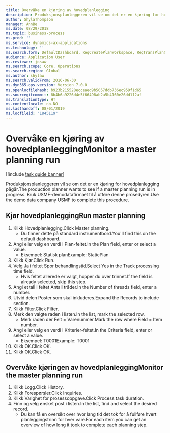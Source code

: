 ```yaml
---
title: Overvåke en kjøring av hovedplanlegging
description: Produksjonsplanleggeren vil se om det er en kjøring for hovedplanlegging pågår.
author: ShylaThompson
manager: AnnBe
ms.date: 08/29/2018
ms.topic: business-process
ms.prod: ''
ms.service: dynamics-ax-applications
ms.technology: ''
ms.search.form: DefaultDashboard, ReqCreatePlanWorkspace, ReqTransPlanCard, SysQueryForm, InventItemIdLookupSimple, ReqLog, ReqProcessTaskTrace
audience: Application User
ms.reviewer: josaw
ms.search.scope: Core, Operations
ms.search.region: Global
ms.author: shylaw
ms.search.validFrom: 2016-06-30
ms.dyn365.ops.version: Version 7.0.0
ms.openlocfilehash: b923b215528ecceaed9b5057ddb736ec959f1d65
ms.sourcegitcommit: 8b4b6a9226d4e5f66498ab2a5b4160e26dd112af
ms.translationtype: HT
ms.contentlocale: nb-NO
ms.lasthandoff: 08/01/2019
ms.locfileid: "1845119"
---
```

# <a name="monitor-a-master-planning-run"></a><span data-ttu-id="e26c5-103">Overvåke en kjøring av hovedplanlegging</span><span class="sxs-lookup"><span data-stu-id="e26c5-103">Monitor a master planning run</span></span>

[!include [task guide banner](../../includes/task-guide-banner.md)]

<span data-ttu-id="e26c5-104">Produksjonsplanleggeren vil se om det er en kjøring for hovedplanlegging pågår.</span><span class="sxs-lookup"><span data-stu-id="e26c5-104">The production planner wants to see if a master planning run is in progress.</span></span> <span data-ttu-id="e26c5-105">Bruk USMF-demodatafirmaet til å utføre denne prosedyren.</span><span class="sxs-lookup"><span data-stu-id="e26c5-105">Use the demo data company USMF to complete this procedure.</span></span>


## <a name="run-master-planning"></a><span data-ttu-id="e26c5-106">Kjør hovedplanlegging</span><span class="sxs-lookup"><span data-stu-id="e26c5-106">Run master planning</span></span>
1. <span data-ttu-id="e26c5-107">Klikk Hovedplanlegging.</span><span class="sxs-lookup"><span data-stu-id="e26c5-107">Click Master planning.</span></span>
    * <span data-ttu-id="e26c5-108">Du finner dette på standard instrumentbord.</span><span class="sxs-lookup"><span data-stu-id="e26c5-108">You'll find this on the default dashboard.</span></span>  
2. <span data-ttu-id="e26c5-109">Angi eller velg en verdi i Plan-feltet.</span><span class="sxs-lookup"><span data-stu-id="e26c5-109">In the Plan field, enter or select a value.</span></span>
    * <span data-ttu-id="e26c5-110">Eksempel: Statisk plan</span><span class="sxs-lookup"><span data-stu-id="e26c5-110">Example: StaticPlan</span></span>  
3. <span data-ttu-id="e26c5-111">Klikk Kjør.</span><span class="sxs-lookup"><span data-stu-id="e26c5-111">Click Run.</span></span>
4. <span data-ttu-id="e26c5-112">Velg Ja i feltet Spor behandlingstid.</span><span class="sxs-lookup"><span data-stu-id="e26c5-112">Select Yes in the Track processing time field.</span></span>
    * <span data-ttu-id="e26c5-113">Hvis feltet allerede er valgt, hopper du over trinnet.</span><span class="sxs-lookup"><span data-stu-id="e26c5-113">If the field is already selected, skip this step.</span></span>  
5. <span data-ttu-id="e26c5-114">Angi et tall i feltet Antall tråder.</span><span class="sxs-lookup"><span data-stu-id="e26c5-114">In the Number of threads field, enter a number.</span></span>
6. <span data-ttu-id="e26c5-115">Utvid delen Poster som skal inkluderes.</span><span class="sxs-lookup"><span data-stu-id="e26c5-115">Expand the Records to include section.</span></span>
7. <span data-ttu-id="e26c5-116">Klikk Filter.</span><span class="sxs-lookup"><span data-stu-id="e26c5-116">Click Filter.</span></span>
8. <span data-ttu-id="e26c5-117">Merk den valgte raden i listen.</span><span class="sxs-lookup"><span data-stu-id="e26c5-117">In the list, mark the selected row.</span></span>
    * <span data-ttu-id="e26c5-118">Merk raden der Felt = Varenummer.</span><span class="sxs-lookup"><span data-stu-id="e26c5-118">Mark the row where Field = Item number.</span></span>  
9. <span data-ttu-id="e26c5-119">Angi eller velg en verdi i Kriterier-feltet.</span><span class="sxs-lookup"><span data-stu-id="e26c5-119">In the Criteria field, enter or select a value.</span></span>
    * <span data-ttu-id="e26c5-120">Eksempel: T0001</span><span class="sxs-lookup"><span data-stu-id="e26c5-120">Example: T0001</span></span>  
10. <span data-ttu-id="e26c5-121">Klikk OK.</span><span class="sxs-lookup"><span data-stu-id="e26c5-121">Click OK.</span></span>
11. <span data-ttu-id="e26c5-122">Klikk OK.</span><span class="sxs-lookup"><span data-stu-id="e26c5-122">Click OK.</span></span>

## <a name="monitor-the-master-planning-run"></a><span data-ttu-id="e26c5-123">Overvåke kjøringen av hovedplanlegging</span><span class="sxs-lookup"><span data-stu-id="e26c5-123">Monitor the master planning run</span></span>
1. <span data-ttu-id="e26c5-124">Klikk Logg.</span><span class="sxs-lookup"><span data-stu-id="e26c5-124">Click History.</span></span>
2. <span data-ttu-id="e26c5-125">Klikk Forespørsler.</span><span class="sxs-lookup"><span data-stu-id="e26c5-125">Click Inquiries.</span></span>
3. <span data-ttu-id="e26c5-126">Klikk Varighet for prosessoppgave.</span><span class="sxs-lookup"><span data-stu-id="e26c5-126">Click Process task duration.</span></span>
4. <span data-ttu-id="e26c5-127">Finn og velg ønsket post i listen.</span><span class="sxs-lookup"><span data-stu-id="e26c5-127">In the list, find and select the desired record.</span></span>
    * <span data-ttu-id="e26c5-128">Du kan få en oversikt over hvor lang tid det tok for å fullføre hvert planleggingstrinn for hver vare.</span><span class="sxs-lookup"><span data-stu-id="e26c5-128">For each item you can get an overview of how long it took to complete each planning step.</span></span>  

